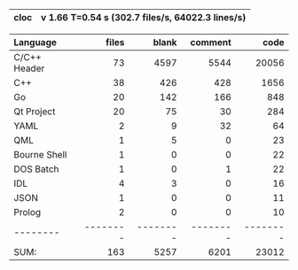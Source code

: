 cloc| v 1.66  T=0.54 s (302.7 files/s, 64022.3 lines/s)
--- | ---

Language|files|blank|comment|code
:-------|-------:|-------:|-------:|-------:
C/C++ Header|73|4597|5544|20056
C++|38|426|428|1656
Go|20|142|166|848
Qt Project|20|75|30|284
YAML|2|9|32|64
QML|1|5|0|23
Bourne Shell|1|0|0|22
DOS Batch|1|0|1|22
IDL|4|3|0|16
JSON|1|0|0|11
Prolog|2|0|0|10
--------|--------|--------|--------|--------
SUM:|163|5257|6201|23012

